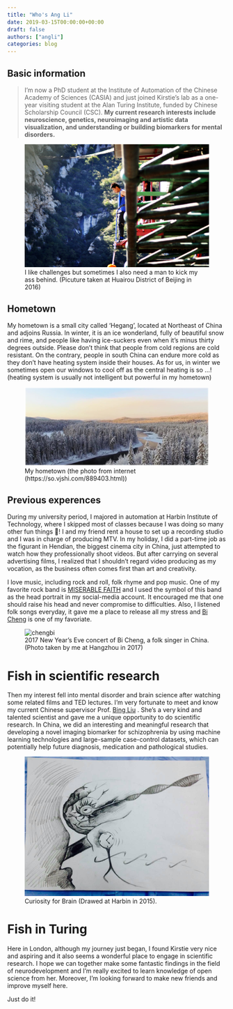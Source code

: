 ```yaml
---
title: "Who's Ang Li"
date: 2019-03-15T00:00:00+00:00
draft: false
authors: ["angli"]
categories: blog
---
```


## Basic information

> I’m now a PhD student at the Institute of Automation of the Chinese Academy of Sciences (CASIA) and just
joined Kirstie’s lab as a one-year visiting student at the Alan Turing Institute, funded by Chinese Scholarship Council (CSC).
**My current research interests include neuroscience, genetics, neuroimaging and
artistic data visualization, and understanding or building biomarkers for mental disorders.**


<figure>
  <img src="/images/Who_s_Ang_Li/jump.jpg"
       alt="Jump">
  <figcaption> I like challenges but sometimes I also need a man to kick my ass behind. (Picuture taken at Huairou District of Beijing in 2016) </figcaption>
</figure>

## Hometown

My hometown is a small city called ‘Hegang’, located at Northeast of China
and adjoins Russia. In winter, it is an ice wonderland, fully of beautiful snow and rime,
and people like having ice-suckers even when it’s minus thirty degrees outside.
Please don’t think that people from cold regions are cold resistant.  On the contrary,
people in south China can endure more cold as they don’t have heating system inside their houses.
As for us, in winter we sometimes open our windows to cool off as the central heating is so …!
(heating system is usually not intelligent but powerful in my hometown)

<figure>
  <img src="/images/Who_s_Ang_Li/heilongjiang.png"
       alt="hometown">
  <figcaption> My hometown (the photo from internet (https://so.vjshi.com/889403.html)) </figcaption>
</figure>

## Previous experences

During my university period, I majored in automation at Harbin Institute of Technology, where I skipped most of classes because I was doing so many other fun things 😬!
I and my friend rent a house to set up a recording studio and I was in charge of producing MTV.
In my holiday, I did a part-time job as the figurant in Hendian, the biggest cinema city in China, just attempted to watch how they professionally shoot videos.
But after carrying on several advertising films, I realized that I shouldn’t regard video producing as my vocation, as the business often comes first than art and creativity.

I love music, including rock and roll, folk rhyme and pop music. One of  my favorite rock band is [MISERABLE FAITH](https://www.youtube.com/watch?v=I_Ftmi0SQK4) and I used the symbol of this band as the head portrait in my social-media account. It encouraged me that one should raise his head and never compromise to difficulties.
Also, I listened folk songs everyday, it gave me a place to release all my stress and [Bi Cheng](https://www.youtube.com/watch?v=REHTXKVQ2Z8) is one of my favoriate.

<figure>
  <img src="/images/Who_s_Ang_Li/Chengbi.jpg"
       alt="chengbi">
  <figcaption> 2017 New Year’s Eve concert of Bi Cheng, a folk singer in China. (Photo taken by me at Hangzhou in 2017) </figcaption>
</figure>

# Fish in scientific research

Then my interest fell into mental disorder and brain science after watching some related films and TED lectures.
I’m very fortunate to meet and know my current Chinese supervisor Prof. [Bing Liu](https://www.brainnetome.org/people/faculty/BingLiu/) .
She’s a very kind and talented scientist and gave me a unique opportunity to do scientific research. In China, we did an interesting
and meaningful research that developing a novel imaging biomarker for schizophrenia by using machine learning technologies and
large-sample case-control datasets, which can potentially help future diagnosis, medication and pathological studies.

<figure>
  <img src="/images/Who_s_Ang_Li/brain.JPG"
       alt="brain">
  <figcaption> Curiosity for Brain (Drawed at Harbin in 2015). </figcaption>
</figure>

# Fish in Turing

Here in London, although my journey just began, I found Kirstie very nice and aspiring and it also seems a wonderful place to engage in scientific research. I hope we can together make some fantastic findings in the field of neurodevelopment and I’m really excited to learn knowledge of open science from her. Moreover, I’m looking forward to make new friends and improve myself here.

Just do it!
